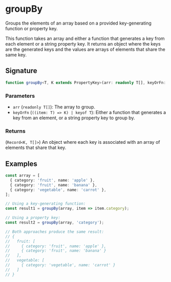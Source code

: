 # groupBy

Groups the elements of an array based on a provided key-generating function or property key.

This function takes an array and either a function that generates a key from each element or a string property key. It returns an object where the keys are the generated keys and the values are arrays of elements that share the same key.

## Signature

```typescript
function groupBy<T, K extends PropertyKey>(arr: readonly T[], keyOrFn: ((item: T) => K) | keyof T): Record<K, T[]>;
```

### Parameters

- `arr` (`readonly T[]`): The array to group.
- `keyOrFn` (`((item: T) => K) | keyof T`): Either a function that generates a key from an element, or a string property key to group by.

### Returns

(`Record<K, T[]>`) An object where each key is associated with an array of elements that share that key.

## Examples

```typescript
const array = [
  { category: 'fruit', name: 'apple' },
  { category: 'fruit', name: 'banana' },
  { category: 'vegetable', name: 'carrot' },
];

// Using a key-generating function:
const result1 = groupBy(array, item => item.category);

// Using a property key:
const result2 = groupBy(array, 'category');

// Both approaches produce the same result:
// {
//   fruit: [
//     { category: 'fruit', name: 'apple' },
//     { category: 'fruit', name: 'banana' }
//   ],
//   vegetable: [
//     { category: 'vegetable', name: 'carrot' }
//   ]
// }
```

